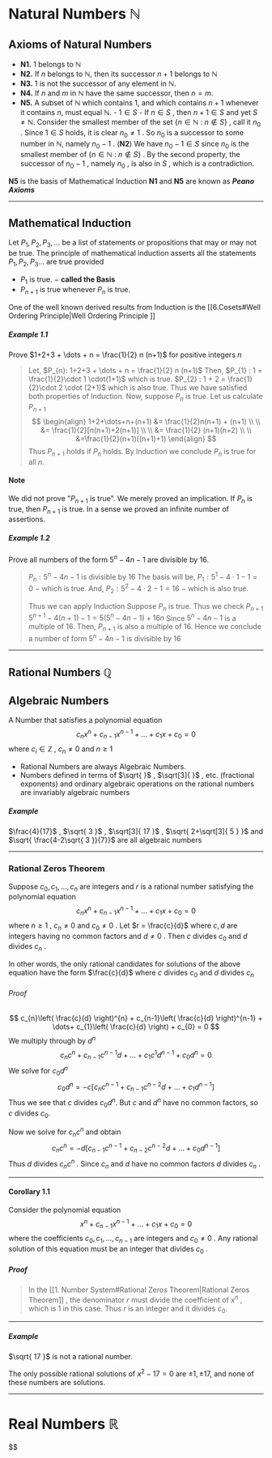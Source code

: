 # Natural Numbers $\mathbb{N}$


## Axioms of Natural Numbers 

- **N1.** $1$ belongs to $\mathbb{N}$
- **N2.** If $n$ belongs to $\mathbb{N}$, then its successor $n+1$ belongs to $\mathbb{N}$
- **N3.** $1$ is not the successor of any element in $\mathbb{N}.$
- **N4.** If $n$ and $m$ in $\mathbb{N}$ have the same successor, then $n=m$.
- **N5.** A subset of $\mathbb{N}$ which contains $1$, and which contains $n+1$ whenever it contains $n,$   must equal $\mathbb{N}.$
	   - $1 \in S$
	   - If $n \in S$ , then $n+1 \in S$
      and yet $S \neq \mathbb{N}$. 
      Consider the smallest member of the set $\{n \in \mathbb{N}\::\:n \notin S \}$ , call it $n_{0}$ .
      Since $1 \in S$ holds, it is clear $n_{0} \neq 1$ . So $n_{0}$ is a successor to some number in $\mathbb{N}$, namely $n_{0}-1$ .  (**N2**)
      We have $n_{0}-1 \in S$ since $n_{0}$ is the smallest member of $\{ n \in \mathbb{N}\::\: n\notin S \}$  .
      By the second property, the successor of $n_{0}-1$ , namely $n_{0}$ , is also in $S$ , which is a contradiction.

**N5** is the basis of Mathematical Induction
**N1** and **N5** are known as ***Peano Axioms*** 

---

## Mathematical Induction

Let $P_{1}, P_{2}, P_{3}, \dots$  be a list of statements or propositions that may or may not be true. The principle of mathematical induction asserts all the statements $P_{1},P_{2},P_{3}\dots$  are true provided
- $P_{1}$ is true.  $-$ **called the Basis**
- $P_{n+1}$ is true whenever $P_{n}$ is true.

One of the well known derived results from Induction is the [[6.Cosets#Well Ordering Principle|Well Ordering Principle ]]

##### Example 1.1
Prove $1+2+3 + \dots + n = \frac{1}{2} n (n+1)$  for positive integers $n$ 

> Let, $P_{n}: 1+2+3 + \dots + n = \frac{1}{2} n (n+1)$ 
> Then, 
> 	$P_{1} : 1 = \frac{1}{2}\cdot 1 \cdot(1+1)$  which is true.
> 	$P_{2} : 1 + 2 = \frac{1}{2}\cdot 2 \cdot (2+1)$  which is also true.
> Thus we have satisfied both properties of Induction.
> Now, suppose $P_{n}$ is true. Let us calculate $P_{n+1}$ 
$$
\begin{align}
1+2+\dots+n+(n+1) &= \frac{1}{2}n(n+1) + (n+1) \\ \\
&= \frac{1}{2}[n(n+1)+2(n+1)] \\ \\
&= \frac{1}{2} (n+1)(n+2) \\ \\
&=\frac{1}{2}(n+1)((n+1)+1)
\end{align}
$$
> Thus $P_{n+1}$ holds if $P_{n}$ holds. By Induction we conclude $P_{n}$ is true for all $n.$ 

#### Note
We did not prove "$P_{n+1}$ is true". We merely proved an implication. If $P_{n}$ is true, then $P_{n+1}$ is true. In a sense we proved an infinite number of assertions.


##### Example 1.2
Prove all numbers of the form $5^{n}-4n-1$ are divisible by $16.$

> $P_{n} : 5^{n}-4n-1$ is divisible by $16$
> The basis will be, 
> 	$P_{1} : 5^{1}-4\cdot 1 - 1 = 0$   $-$ which is true.
> And,
> 	$P_{2}:5^{2}-4\cdot 2 - 1 =16$  $-$ which is also true.
> 
>  Thus we can apply Induction
>  Suppose $P_{n}$ is true. Thus we check $P_{n+1}$ 
>  $5^{n+1} - 4(n+1) - 1 = 5(5^{n}-4n-1)+16n$ 
>  Since $5^{n}-4n-1$ is a multiple of $16$.
>  Then, $P_{n+1}$ is also a multiple of $16$.
>  Hence we conclude a number of form $5^{n}-4n-1$ is divisible by 16

---

## Rational Numbers $\mathbb{Q}$


## Algebraic Numbers

A Number that satisfies a polynomial equation
$$c_{n}x^{n}+c_{n-1}x^{n-1}+\dots+c_{1}x + c_{0} = 0$$
where $c_{i} \in \mathbb{Z}$ , $c_{n} \neq 0$  and  $n \geq 1$

- Rational Numbers are always Algebraic Numbers.
- Numbers defined in terms of $\sqrt{  }$ , $\sqrt[3]{  }$ , etc. (fractional exponents) and ordinary algebraic operations on the rational numbers are invariably algebraic numbers

##### Example 
$\frac{4}{17}$ , $\sqrt{ 3 }$ , $\sqrt[3]{ 17 }$ , $\sqrt{ 2+\sqrt[3]{ 5 } }$  and  $\sqrt{ \frac{4-2\sqrt{ 3 }}{7}}$   are all algebraic numbers

---

### Rational Zeros Theorem

Suppose $c_{0}, c_{1}, \dots ,c_{n}$ are integers and $r$ is a rational number satisfying the polynomial equation
$$c_{n}x^{n}+c_{n-1}x^{n-1}+\dots+c_{1}x + c_{0} = 0$$
where $n \geq 1$ , $c_{n} \neq 0$  and $c_{0} \neq 0$ . Let $r = \frac{c}{d}$ where $c, d$ are integers having no common factors and $d \neq 0$ . Then $c$ divides $c_{0}$ and $d$ divides $c_{n}$ .

In other words, the only rational candidates for solutions of the above equation have the form $\frac{c}{d}$ where $c$ divides $c_{0}$ and $d$ divides $c_{n}$

###### Proof
$$
c_{n}\left( \frac{c}{d} \right)^{n} + c_{n-1}\left( \frac{c}{d} \right)^{n-1} + \dots+ c_{1}\left( \frac{c}{d} \right) + c_{0} = 0
$$
We multiply through by $d^{n}$ 
$$ c_{n}c^{n}+c_{n-1}c^{n-1}d + \dots + c_{1}c^{1}d^{n-1} + c_{0}d^{n} = 0$$
We solve for $c_{0}d^{n}$ 
$$c_{0}d^{n} = -c[c_{n}c^{n-1}+c_{n-1}c^{n-2}d+ \dots + c_{1}d^{n-1}]$$Thus we see that $c$ divides $c_{0}d^{n}$. But $c$ and $d^{n}$ have no common factors, so $c$ divides $c_{0}$. 

Now we solve for $c_{n}c^{n}$ and obtain
$$c_{n}c^{n}=-d[c_{n-1}c^{n-1} + c_{n-2}c^{n-2}d + \dots + c_{0}d^{n-1}]$$
Thus $d$ divides $c_{n}c^{n}$ . Since $c_{n}$ and $d$ have no common factors $d$ divides $c_{n}$ .  

--- 

#### Corollary 1.1
Consider the polynomial equation
$$
x^{n}+c_{n-1}x^{n-1}+\dots+c_{1}x+c_{0} = 0
$$
where the coefficients $c_{0},c_{1},\dots,c_{n-1}$ are integers and $c_{0}\neq 0$ . Any rational solution of this equation must be an integer that divides $c_{0}$ .

##### Proof
> In the [[1. Number System#Rational Zeros Theorem|Rational Zeros Theorem]] , the denominator $r$ must divide the coefficient of $x^{n}$ , which is $1$ in this case. Thus $r$ is an integer and it divides $c_{0}$.

---

##### Example
$\sqrt{ 17 }$ is not a rational number.

The only possible rational solutions of $x^{2}-17=0$ are $\pm 1 , \pm 17,$ and none of these numbers are solutions.

---

# Real Numbers $\mathbb{R}$

$$